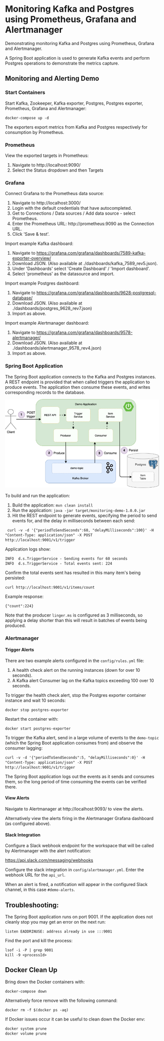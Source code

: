 # Monitoring Kafka and Postgres using Prometheus, Grafana and Alertmanager

Demonstrating monitoring Kafka and Postgres using Prometheus, Grafana and Alertmanager.

A Spring Boot application is used to generate Kafka events and perform Postgres operations to demonstrate the metrics capture.

## Monitoring and Alerting Demo

### Start Containers

Start Kafka, Zookeeper, Kafka exporter, Postgres, Postgres exporter, Prometheus, Grafana and Alertmanager:

```
docker-compose up -d
```

The exporters export metrics from Kafka and Postgres respectively for consumption by Prometheus.

### Prometheus

View the exported targets in Prometheus:

1) Navigate to http://localhost:9090/
2) Select the Status dropdown and then Targets

### Grafana

Connect Grafana to the Prometheus data source:

1) Navigate to http://localhost:3000/
2) Login with the default credentials that have autocompleted.
3) Get to Connections / Data sources / Add data source - select Prometheus.
4) Enter the Prometheus URL: http://prometheus:9090 as the Connection URL.
5) Click 'Save & test'.

Import example Kafka dashboard:

1) Navigate to https://grafana.com/grafana/dashboards/7589-kafka-exporter-overview/
2) Download JSON.  (Also available at ./dashboards/kafka_7589_rev5.json).
3) Under 'Dashboards' select 'Create Dashboard' / 'Import dashboard'.
4) Select 'prometheus' as the datasource and import.

Import example Postgres dashboard:

1) Navigate to https://grafana.com/grafana/dashboards/9628-postgresql-database/
2) Download JSON.  (Also available at ./dashboards/postgres_9628_rev7.json)
3) Import as above.

Import example Alertmanager dashboard:

1) Navigate to https://grafana.com/grafana/dashboards/9578-alertmanager/
2) Download JSON.  (Also available at ./dashboards/alertmanager_9578_rev4.json)
3) Import as above.

### Spring Boot Application

The Spring Boot application connects to the Kafka and Postgres instances.  A REST endpoint is provided that when called triggers the application to produce events.  The application then consume these events, and writes corresponding records to the database.

![Demo Application](monitoring-demo.png)

To build and run the application:

1) Build the application:  `mvn clean install`
2) Run the application: `java -jar target/monitoring-demo-1.0.0.jar`
3) Hit the REST endpoint to generate events, specifying the period to send events for, and the delay in milliseconds between each send:
```
 curl -v -d '{"periodToSendSeconds":60, "delayMilliseconds":100}' -H "Content-Type: application/json" -X POST http://localhost:9001/v1/trigger
``` 

Application logs show:
```
INFO  d.s.TriggerService - Sending events for 60 seconds
INFO  d.s.TriggerService - Total events sent: 224
```

Confirm the total events sent has resulted in this many item's being persisted:
```
curl http://localhost:9001/v1/items/count
```
Example response:
```
{"count":224}
```

Note that the producer `linger.ms` is configured as 3 milliseconds, so applying a delay shorter than this will result in batches of events being produced.

### Alertmanager

#### Trigger Alerts
There are two example alerts configured in the `config/rules.yml` file:

1) A health check alert on the running instances (down for over 10 seconds).
2) A Kafka alert Consumer lag on the Kafka topics exceeding 100 over 10 seconds.

To trigger the health check alert, stop the Postgres exporter container instance and wait 10 seconds:
```
docker stop postgres-exporter
```
Restart the container with:
```
docker start postgres-exporter
```

To trigger the Kafka alert, send in a large volume of events to the `demo-topic` (which the Spring Boot application consumes from) and observe the consumer lagging:
```
curl -v -d '{"periodToSendSeconds":5, "delayMilliseconds":0}' -H "Content-Type: application/json" -X POST http://localhost:9001/v1/trigger
```

The Spring Boot application logs out the events as it sends and consumes them, so the long period of time consuming the events can be verified there.

#### View Alerts

Navigate to Alertmanager at http://localhost:9093/ to view the alerts.

Alternatively view the alerts firing in the Alertmanager Grafana dashboard (as configured above).

#### Slack Integration

Configure a Slack webhook endpoint for the workspace that will be called by Alertmanager with the alert notification:

https://api.slack.com/messaging/webhooks

Configure the slack integration in `config/alertmanager.yml`.  Enter the webhook URL for the `api_url`.

When an alert is fired, a notification will appear in the configured Slack channel, in this case `#demo-alerts`. 

## Troubleshooting:

The Spring Boot application runs on port 9001.  If the application does not cleanly stop you may get an error on the next run:

```
listen EADDRINUSE: address already in use :::9001
```

Find the port and kill the process:
```
lsof -i -P | grep 9001
kill -9 <processId>
```

## Docker Clean Up

Bring down the Docker containers with:
```
docker-compose down
```

Alternatively force remove with the following command:
```
docker rm -f $(docker ps -aq)
```

If Docker issues occur it can be useful to clean down the Docker env:
```
docker system prune
docker volume prune
```
